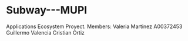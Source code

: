 # Subway---MUPI
Applications Ecosystem Proyect.
Members:
Valeria Martinez A00372453
Guillermo Valencia
Cristian Ortiz
